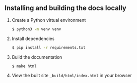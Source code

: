 Installing and building the docs locally
----------------------------------------

1. Create a Python virtual environment

   ```bash
   $ python3 -m venv venv
   ```

2. Install dependencies

   ```bash
   $ pip install -r requirements.txt
   ```

3. Build the documentation

   ```bash
   $ make html    
   ```

4. View the built site `_build/html/index.html` in your browser
